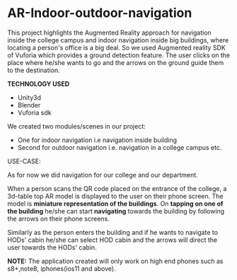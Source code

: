 # AR-Indoor-outdoor-navigation

This project highlights the Augmented Reality approach for navigation inside the college campus and indoor navigation inside big buildings, where locating a person's office is a big deal. 
So we used Augmented reality SDK of Vuforia which provides a ground detection feature. The user clicks on the place where he/she wants to go and the arrows on the ground guide them to the destination.

**TECHNOLOGY USED**

* Unity3d
* Blender
* Vuforia sdk

We created two modules/scenes in our project:

* One for indoor navigation i.e navigation inside building
* Second for outdoor navigation i.e. navigation in a college campus etc.

USE-CASE:

As for now we did navigation for our college and our department.

When a person scans the QR code placed on the entrance of the college, a 3d-table top AR model is displayed to the user on their phone screen. The model is **miniature representation of the buildings**. On **tapping on one of the building** he/she can start **navigating** towards the building by following the arrows on their phone screens.

Similarly as the person enters the building and if he wants to navigate to HODs' cabin he/she can select HOD cabin and the arrows will direct the user towards the HODs' cabin.


**NOTE:** The application created will only work on high end phones such as s8+,note8, iphones(ios11 and above).
